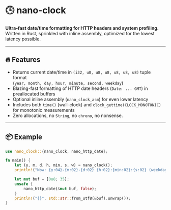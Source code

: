 # 🕒 nano-clock

**Ultra-fast date/time formatting for HTTP headers and system profiling.**  
Written in Rust, sprinkled with inline assembly, optimized for the lowest latency possible.

---

## 🔥 Features

- Returns current date/time in `(i32, u8, u8, u8, u8, u8, u8)` tuple format  
  (`year, month, day, hour, minute, second, weekday`)
- Blazing-fast formatting of HTTP date headers (`Date: ... GMT`) in preallocated buffers
- Optional inline assembly (`nano_clock_asm`) for even lower latency
- Includes both `time()` (wall-clock) and `clock_gettime(CLOCK_MONOTONIC)` for monotonic measurements
- Zero allocations, no `String`, no `chrono`, no nonsense.

---

## 📦 Example

```rust
use nano_clock::{nano_clock, nano_http_date};

fn main() {
    let (y, m, d, h, min, s, w) = nano_clock();
    println!("Now: {y:04}-{m:02}-{d:02} {h:02}:{min:02}:{s:02} (weekday: {w})");

    let mut buf = [0u8; 35];
    unsafe {
        nano_http_date(&mut buf, false);
    }
    println!("{}", std::str::from_utf8(&buf).unwrap());
}
